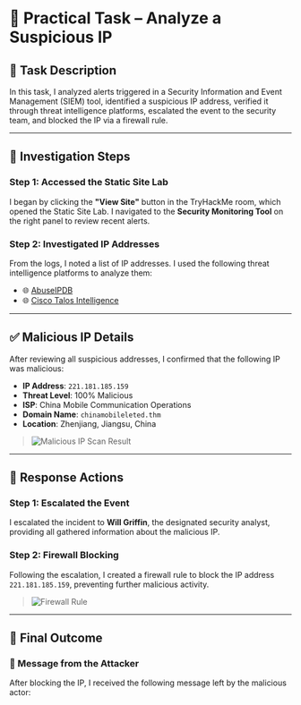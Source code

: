 # 🧪 Practical Task – Analyze a Suspicious IP

## 🎯 Task Description
In this task, I analyzed alerts triggered in a Security Information and Event Management (SIEM) tool, identified a suspicious IP address, verified it through threat intelligence platforms, escalated the event to the security team, and blocked the IP via a firewall rule.

---

## 🔎 Investigation Steps

### Step 1: Accessed the Static Site Lab
I began by clicking the **"View Site"** button in the TryHackMe room, which opened the Static Site Lab. I navigated to the **Security Monitoring Tool** on the right panel to review recent alerts.

### Step 2: Investigated IP Addresses
From the logs, I noted a list of IP addresses. I used the following threat intelligence platforms to analyze them:

- 🌐 [AbuseIPDB](https://abuseipdb.com)
- 🌐 [Cisco Talos Intelligence](https://talosintelligence.com)

---

## ✅ Malicious IP Details

After reviewing all suspicious addresses, I confirmed that the following IP was malicious:

- **IP Address**: `221.181.185.159`
- **Threat Level**: 100% Malicious
- **ISP**: China Mobile Communication Operations
- **Domain Name**: `chinamobileleted.thm`
- **Location**: Zhenjiang, Jiangsu, China

> ![Malicious IP Scan Result](screenshots/malicious-ip-scan.png)

---

## 🚨 Response Actions

### Step 1: Escalated the Event
I escalated the incident to **Will Griffin**, the designated security analyst, providing all gathered information about the malicious IP.

### Step 2: Firewall Blocking
Following the escalation, I created a firewall rule to block the IP address `221.181.185.159`, preventing further malicious activity.

> ![Firewall Rule](screenshots/firewall-block.png)

---

## 🏁 Final Outcome

### 💬 Message from the Attacker
After blocking the IP, I received the following message left by the malicious actor:

